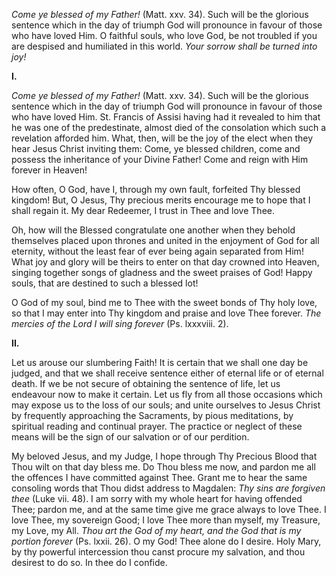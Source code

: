 
*Come ye blessed of my Father!* (Matt. xxv. 34). Such will be the glorious sentence which in the day of triumph God will pronounce in favour of those who have loved Him. O faithful souls, who love God, be not troubled if you are despised and humiliated in this world. *Your sorrow shall be turned into joy!*

**I\.**

*Come ye blessed of my Father!* (Matt. xxv. 34). Such will be the glorious sentence which in the day of triumph God will pronounce in favour of those who have loved Him. St. Francis of Assisi having had it revealed to him that he was one of the predestinate, almost died of the consolation which such a revelation afforded him. What, then, will be the joy of the elect when they hear Jesus Christ inviting them: Come, ye blessed children, come and possess the inheritance of your Divine Father! Come and reign with Him forever in Heaven!

How often, O God, have I, through my own fault, forfeited Thy blessed kingdom! But, O Jesus, Thy precious merits encourage me to hope that I shall regain it. My dear Redeemer, I trust in Thee and love Thee.

Oh, how will the Blessed congratulate one another when they behold themselves placed upon thrones and united in the enjoyment of God for all eternity, without the least fear of ever being again separated from Him! What joy and glory will be theirs to enter on that day crowned into Heaven, singing together songs of gladness and the sweet praises of God! Happy souls, that are destined to such a blessed lot!

O God of my soul, bind me to Thee with the sweet bonds of Thy holy love, so that I may enter into Thy kingdom and praise and love Thee forever. *The mercies of the Lord I will sing forever* (Ps. lxxxviii. 2).

**II\.**

Let us arouse our slumbering Faith! It is certain that we shall one day be judged, and that we shall receive sentence either of eternal life or of eternal death. If we be not secure of obtaining the sentence of life, let us endeavour now to make it certain. Let us fly from all those occasions which may expose us to the loss of our souls; and unite ourselves to Jesus Christ by frequently approaching the Sacraments, by pious meditations, by spiritual reading and continual prayer. The practice or neglect of these means will be the sign of our salvation or of our perdition.

My beloved Jesus, and my Judge, I hope through Thy Precious Blood that Thou wilt on that day bless me. Do Thou bless me now, and pardon me all the offences I have committed against Thee. Grant me to hear the same consoling words that Thou didst address to Magdalen: *Thy sins are forgiven thee* (Luke vii. 48). I am sorry with my whole heart for having offended Thee; pardon me, and at the same time give me grace always to love Thee. I love Thee, my sovereign Good; I love Thee more than myself, my Treasure, my Love, my All. *Thou art the God of my heart, and the God that is my portion forever* (Ps. lxxii. 26). O my God! Thee alone do I desire. Holy Mary, by thy powerful intercession thou canst procure my salvation, and thou desirest to do so. In thee do I confide.

